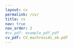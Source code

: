 ```yaml
---
layout: cv 
permalink: /cv/
title: cv
nav: true
nav_order: 2
#cv_pdf: example_pdf.pdf
cv_pdf: CV_muchrosidi_ok.pdf
---
```






<!-- This will open the pdf directly, but delete cv.html in _layouts first - Rosidi -->
<!--  
<embed src="{{ '/assets/pdf/CV_muchrosidi_ok.pdf' }}" width="100%" height="800px" type="application/pdf">
-->
















